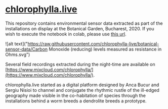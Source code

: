 # [chlorophylla.live](https://www.chlorophylla.live/x/hello-world/)

This repository contains environmental sensor data extracted as part of the installations on display at the Botanical Garden, Bucharest, 2020. If you wish to execute the notebook in colab, please use [this url](https://colab.research.google.com/drive/1qIKeslN24RBLOnzep0XUFGZXWWQXa5n6?usp=sharing).

![alt text]("https://raw.githubusercontent.com/chlorophylla-live/botanical-sensor-data/Carbon Monoxide (reducing) levels measured as resistance in Ohms.svg")


Several field recordings extracted during the night-time are available on [https://www.mixcloud.com/chlorophylla/](https://www.mixcloud.com/chlorophylla/).


chlorophylla.live started as a digital platform designed by Anca Bucur and Sergiu Nisioi to channel and conjugate the rhythmic rustle of the ill-edged geography made visible in the co-habitation of species through the installations behind a worm breeds a dendrolite breeds a prototype.


